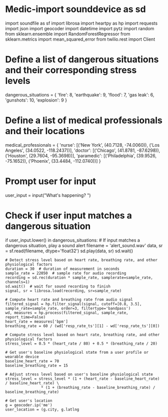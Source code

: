 # Medic-import sounddevice as sd
import soundfile as sf
import librosa
import heartpy as hp
import requests
import json
import geocoder
import datetime
import pytz
import random
from sklearn.ensemble import RandomForestRegressor
from sklearn.metrics import mean_squared_error
from twilio.rest import Client

# Define a list of dangerous situations and their corresponding stress levels
dangerous_situations = {
    'fire': 8,
    'earthquake': 9,
    'flood': 7,
    'gas leak': 6,
    'gunshots': 10,
    'explosion': 9
}

# Define a list of medical professionals and their locations
medical_professionals = {
    'nurse': [('New York', (40.7128, -74.0060)), ('Los Angeles', (34.0522, -118.2437))],
    'doctor': [('Chicago', (41.8781, -87.6298)), ('Houston', (29.7604, -95.3698))],
    'paramedic': [('Philadelphia', (39.9526, -75.1652)), ('Phoenix', (33.4484, -112.0740))]
}

# Prompt user for input
user_input = input("What's happening? ")

# Check if user input matches a dangerous situation
if user_input.lower() in dangerous_situations:
    # If input matches a dangerous situation, play a sound alert
    filename = 'alert_sound.wav'
    data, sr = sf.read(filename, dtype='float32')
    sd.play(data, sr)
    sd.wait()
    
    # Detect stress level based on heart rate, breathing rate, and other physiological factors
    duration = 30  # duration of measurement in seconds
    sample_rate = 22050  # sample rate for audio recording
    recording = sd.rec(duration * sample_rate, samplerate=sample_rate, channels=1)
    sd.wait()  # wait for sound recording to finish
    signal, sr = librosa.load(recording, sr=sample_rate)
    
    # Compute heart rate and breathing rate from audio signal
    filtered_signal = hp.filter_signal(signal, cutoff=[0.8, 3.5], sample_rate=sample_rate, order=3, filtertype='bandpass')
    wd, measures = hp.process(filtered_signal, sample_rate, report_time=False)
    heart_rate = measures['bpm']
    breathing_rate = 60 / (wd['resp_rate_ts'][1] - wd['resp_rate_ts'][0])
    
    # Compute stress level based on heart rate, breathing rate, and other physiological factors
    stress_level = 0.5 * (heart_rate / 80) + 0.5 * (breathing_rate / 20)
    
    # Get user's baseline physiological state from a user profile or wearable device
    baseline_heart_rate = 70
    baseline_breathing_rate = 15
    
    # Adjust stress level based on user's baseline physiological state
    stress_level = stress_level * (1 + (heart_rate - baseline_heart_rate) / baseline_heart_rate) \
                    * (1 + (breathing_rate - baseline_breathing_rate) / baseline_breathing_rate)
    
    # Get user's location
    g = geocoder.ip('me')
    user_location = (g.city, g.latlng
